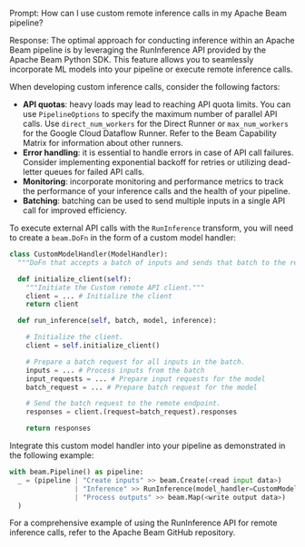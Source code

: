 Prompt:
How can I use custom remote inference calls in my Apache Beam pipeline?

Response:
The optimal approach for conducting inference within an Apache Beam pipeline is by leveraging the RunInference API provided by the Apache Beam Python SDK. This feature allows you to seamlessly incorporate ML models into your pipeline or execute remote inference calls.

When developing custom inference calls, consider the following factors:
* **API quotas**: heavy loads may lead to reaching API quota limits. You can use `PipelineOptions` to specify the maximum number of parallel API calls. Use `direct_num_workers` for the Direct Runner or `max_num_workers` for the Google Cloud Dataflow Runner. Refer to the Beam Capability Matrix for information about other runners.
* **Error handling**: it is essential to handle errors in case of API call failures. Consider implementing exponential backoff for retries or utilizing dead-letter queues for failed API calls.
* **Monitoring**: incorporate monitoring and performance metrics to track the performance of your inference calls and the health of your pipeline.
* **Batching**: batching can be used to send multiple inputs in a single API call for improved efficiency.

To execute external API calls with the `RunInference` transform, you will need to create a `beam.DoFn` in the form of a custom model handler:

```python
class CustomModelHandler(ModelHandler):
  """DoFn that accepts a batch of inputs and sends that batch to the remote API for inference"""

  def initialize_client(self):
    """Initiate the Custom remote API client."""
    client = ... # Initialize the client
    return client

  def run_inference(self, batch, model, inference):

    # Initialize the client.
    client = self.initialize_client()

    # Prepare a batch request for all inputs in the batch.
    inputs = ... # Process inputs from the batch
    input_requests = ... # Prepare input requests for the model
    batch_request = ... # Prepare batch request for the model

    # Send the batch request to the remote endpoint.
    responses = client.(request=batch_request).responses

    return responses
```

Integrate this custom model handler into your pipeline as demonstrated in the following example:

```python
with beam.Pipeline() as pipeline:
  _ = (pipeline | "Create inputs" >> beam.Create(<read input data>)
                | "Inference" >> RunInference(model_handler=CustomModelHandler())
                | "Process outputs" >> beam.Map(<write output data>)
  )
```

For a comprehensive example of using the RunInference API for remote inference calls, refer to the Apache Beam GitHub repository.
